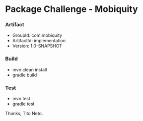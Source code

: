 # Package Challenge - Mobiquity

### Artifact 
- GroupId: com.mobiquity
- ArtifactId: implementation
- Version: 1.0-SNAPSHOT

### Build
- mvn clean install
- gradle build
 
### Test
- mvn test
- gradle test


Thanks, Tito Neto.
